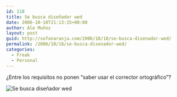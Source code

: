 ```yaml
---
id: 118
title: Se busca diseñador wed
date: 2006-10-18T21:13:15+00:00
author: Ale Muñoz
layout: post
guid: http://sofanaranja.com/2006/10/18/se-busca-disenador-wed/
permalink: /2006/10/18/se-busca-disenador-wed/
categories:
  - Freak
  - Personal
---
```

¿Entre los requisitos no ponen “saber usar el corrector ortográfico”?

![Se busca diseñador wed](/wp-content/se_busca_disenador_wed.png)